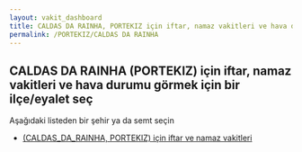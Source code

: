 ```yaml
---
layout: vakit_dashboard
title: CALDAS DA RAINHA, PORTEKIZ için iftar, namaz vakitleri ve hava durumu - ilçe/eyalet seç
permalink: /PORTEKIZ/CALDAS DA RAINHA
---
```


## CALDAS DA RAINHA (PORTEKIZ) için iftar, namaz vakitleri ve hava durumu  görmek için bir ilçe/eyalet seç

Aşağıdaki listeden bir şehir ya da semt seçin

* [ (CALDAS_DA_RAINHA, PORTEKIZ) için iftar ve namaz vakitleri](/PORTEKIZ/CALDAS_DA_RAINHA/)

<script type="text/javascript">
  var GLOBAL_COUNTRY = 'PORTEKIZ';
  var GLOBAL_CITY = 'CALDAS DA RAINHA';
  var GLOBAL_STATE = 'CALDAS DA RAINHA';
</script>
